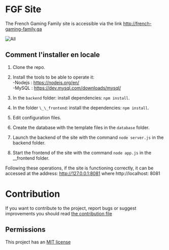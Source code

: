 # FGF Site
The French Gaming Family site is accessible via the link http://french-gaming-family.ga 

![All](https://user-images.githubusercontent.com/59796136/111838133-2f7eb780-88f9-11eb-9386-3913e0ff04b4.png)



## Comment l'installer en locale
1. Clone the repo.
2. Install the tools to be able to operate it: <br> 
	   -Nodejs : https://nodejs.org/en/ <br>
	    -MySQL : https://dev.mysql.com/downloads/mysql/ <br>

3. In the `backend` folder: install dependencies: `npm install`.
4. In the folder `\_\_frontend`: install the dependencies: `npm install`.
5. Edit configuration files.
6. Create the database with the template files in the `database` folder.
7. Launch the backend of the site with the command `node server.js` in the backend folder.
8. Start the frontend of the site with the command `node app.js` in the \_\_frontend folder.

Following these operations, if the site is functioning correctly, it can be accessed at the address:
http://127.0.0.1:8081 where http://localhost: 8081

# Contribution 

If you want to contribute to the project, report bugs or suggest improvements you should read <a href="./CONTRIBUTING.md"> the contribution file </a>
## Permissions
This project has an <a href="./LICENSE"> MIT license </a>
